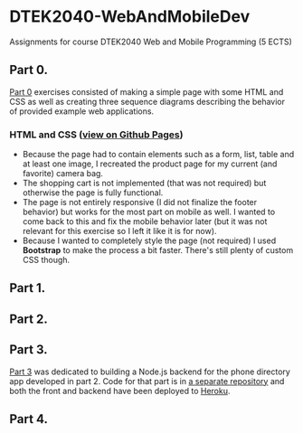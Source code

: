 # DTEK2040-WebAndMobileDev
Assignments for course DTEK2040 Web and Mobile Programming (5 ECTS)

## Part 0.
[Part 0](http://users.utu.fi/sjprau/web2019/exercises.html#osa-0) exercises consisted of making a simple page with some HTML and CSS as well as creating three sequence diagrams describing the behavior of provided example web applications.

### HTML and CSS ([view on Github Pages](http://rajala.me/DTEK2040-WebAndMobileDev/Part0/index.html))
- Because the page had to contain elements such as a form, list, table and at least one image, I recreated the product page for my current (and favorite) camera bag.
- The shopping cart is not implemented (that was not required) but otherwise the page is fully functional.
- The page is not entirely responsive (I did not finalize the footer behavior) but works for the most part on mobile as well. I wanted to come back to this and fix the mobile behavior later (but it was not relevant for this exercise so I left it like it is for now).
- Because I wanted to completely style the page (not required) I used **Bootstrap** to make the process a bit faster. There's still plenty of custom CSS though.

## Part 1.

## Part 2.

## Part 3.
[Part 3](http://users.utu.fi/sjprau/web2019/exercises.html#osa-3) was dedicated to building a Node.js backend for the phone directory app developed in part 2. Code for that part is in [a separate repository](https://github.com/Rikkokiri/DTEK2040-Part3/) and both the front and backend have been deployed to [Heroku](https://dtek2040-phonedir.herokuapp.com/).

## Part 4.
